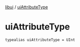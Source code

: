 [libui](README.md) / [uiAttributeType](ui-attribute-type.md)

# uiAttributeType

`typealias uiAttributeType = UInt`